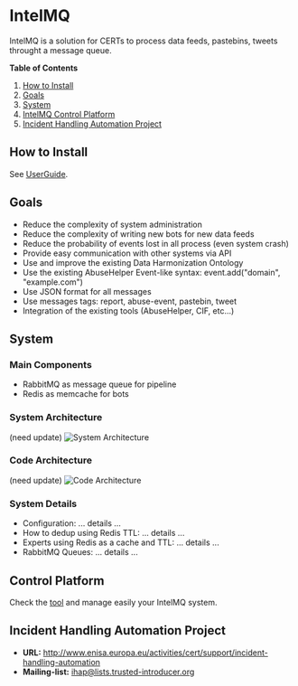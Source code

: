 # IntelMQ

IntelMQ is a solution for CERTs to process data feeds, pastebins, tweets throught a message queue.


**Table of Contents**

1. [How to Install](#how-to-install)
2. [Goals](#goals)
3. [System](#system)
4. [IntelMQ Control Platform](#control-platform)
5. [Incident Handling Automation Project](#incident-handling-automation-project)


<a name="how-to-install"></a>
## How to Install

See [UserGuide](https://github.com/certtools/intelmq/blob/master/docs/UserGuide.md).


<a name="goals"></a>
## Goals

* Reduce the complexity of system administration
* Reduce the complexity of writing new bots for new data feeds
* Reduce the probability of events lost in all process (even system crash)
* Provide easy communication with other systems via API
* Use and improve the existing Data Harmonization Ontology
* Use the existing AbuseHelper Event-like syntax: event.add("domain", "example.com")
* Use JSON format for all messages
* Use messages tags: report, abuse-event, pastebin, tweet
* Integration of the existing tools (AbuseHelper, CIF, etc...)

<a name="system"></a>
## System


### Main Components
* RabbitMQ as message queue for pipeline
* Redis as memcache for bots


### System Architecture

(need update)
![System Architecture](http://i58.tinypic.com/n395bo.jpg)


### Code Architecture

(need update)
![Code Architecture](http://s28.postimg.org/uwzthgqrx/intelmq_arch.png)


### System Details

* Configuration: ... details ...
* How to dedup using Redis TTL: ... details ...
* Experts using Redis as a cache and TTL: ... details ...
* RabbitMQ Queues: ... details ...


<a name="control-platform"></a>
## Control Platform

Check the [tool](https://github.com/certtools/intelmq-control-platform) and manage easily your IntelMQ system.

<a name="incident-handling-automation-project"></a>
## Incident Handling Automation Project

* **URL:** http://www.enisa.europa.eu/activities/cert/support/incident-handling-automation
* **Mailing-list:** ihap@lists.trusted-introducer.org


